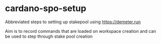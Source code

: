 # cardano-spo-setup
Abbreviated steps to setting up stakepool using https://demeter.run

Aim is to record commands that are loaded on workspace creation and can be used to step through stake pool creation
